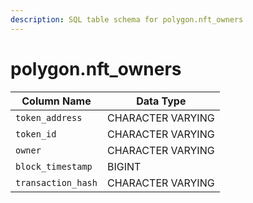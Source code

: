 ```yaml
---
description: SQL table schema for polygon.nft_owners
---
```


# polygon.nft\_owners

| Column Name        | Data Type         |
| ------------------ | ----------------- |
| `token_address`    | CHARACTER VARYING |
| `token_id`         | CHARACTER VARYING |
| `owner`            | CHARACTER VARYING |
| `block_timestamp`  | BIGINT            |
| `transaction_hash` | CHARACTER VARYING |
